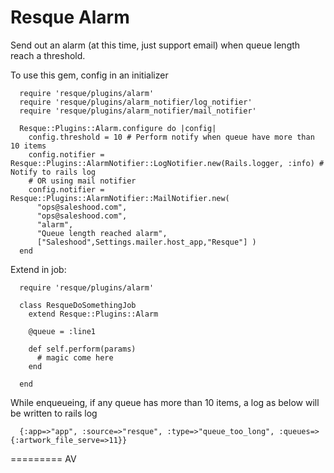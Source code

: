 Resque Alarm
===========

Send out an alarm (at this time, just support email) when queue length reach a threshold. 

To use this gem, config in an initializer

      require 'resque/plugins/alarm'
      require 'resque/plugins/alarm_notifier/log_notifier'
      require 'resque/plugins/alarm_notifier/mail_notifier'

      Resque::Plugins::Alarm.configure do |config|
        config.threshold = 10 # Perform notify when queue have more than 10 items
        config.notifier = Resque::Plugins::AlarmNotifier::LogNotifier.new(Rails.logger, :info) # Notify to rails log
        # OR using mail notifier
        config.notifier = Resque::Plugins::AlarmNotifier::MailNotifier.new(
          "ops@saleshood.com",
          "ops@saleshood.com",
          "alarm",
          "Queue length reached alarm",
          ["Saleshood",Settings.mailer.host_app,"Resque"] )
      end

Extend in job:

      require 'resque/plugins/alarm'

      class ResqueDoSomethingJob
        extend Resque::Plugins::Alarm

        @queue = :line1

        def self.perform(params)
          # magic come here
        end

      end

While enqueueing, if any queue has more than 10 items, a log as below will be written to rails log

      {:app=>"app", :source=>"resque", :type=>"queue_too_long", :queues=>{:artwork_file_serve=>11}}

=========
AV
